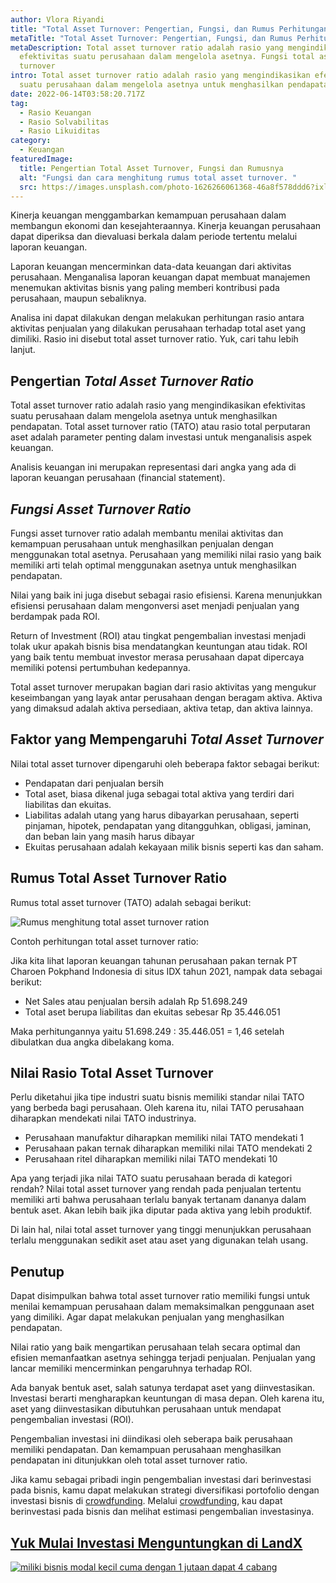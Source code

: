 ```yaml
---
author: Vlora Riyandi
title: "Total Asset Turnover: Pengertian, Fungsi, dan Rumus Perhitunganya"
metaTitle: "Total Asset Turnover: Pengertian, Fungsi, dan Rumus Perhitunganya"
metaDescription: Total asset turnover ratio adalah rasio yang mengindikasikan
  efektivitas suatu perusahaan dalam mengelola asetnya. Fungsi total asset
  turnover
intro: Total asset turnover ratio adalah rasio yang mengindikasikan efektivitas
  suatu perusahaan dalam mengelola asetnya untuk menghasilkan pendapatan.
date: 2022-06-14T03:58:20.717Z
tag:
  - Rasio Keuangan
  - Rasio Solvabilitas
  - Rasio Likuiditas
category:
  - Keuangan
featuredImage:
  title: Pengertian Total Asset Turnover, Fungsi dan Rumusnya
  alt: "Fungsi dan cara menghitung rumus total asset turnover. "
  src: https://images.unsplash.com/photo-1626266061368-46a8f578ddd6?ixlib=rb-1.2.1&ixid=MnwxMjA3fDB8MHxwaG90by1wYWdlfHx8fGVufDB8fHx8&auto=format&fit=crop&w=870&q=80
---
```

Kinerja keuangan menggambarkan kemampuan perusahaan dalam membangun ekonomi dan kesejahteraannya. Kinerja keuangan perusahaan dapat diperiksa dan dievaluasi berkala dalam periode tertentu melalui laporan keuangan.

Laporan keuangan mencerminkan data-data keuangan dari aktivitas perusahaan. Menganalisa laporan keuangan dapat membuat manajemen menemukan aktivitas bisnis yang paling memberi kontribusi pada perusahaan, maupun sebaliknya. 

Analisa ini dapat dilakukan dengan melakukan perhitungan rasio antara aktivitas penjualan yang dilakukan perusahaan terhadap total aset yang dimiliki. Rasio ini disebut total asset turnover ratio. Yuk, cari tahu lebih lanjut.

## Pengertian *Total Asset Turnover Ratio*

Total asset turnover ratio adalah rasio yang mengindikasikan efektivitas suatu perusahaan dalam mengelola asetnya untuk menghasilkan pendapatan. Total asset turnover ratio (TATO) atau rasio total perputaran aset adalah parameter penting dalam investasi untuk menganalisis aspek keuangan. 

Analisis keuangan ini merupakan representasi dari angka yang ada di laporan keuangan perusahaan (financial statement). 

## *Fungsi Asset Turnover Ratio*

Fungsi asset turnover ratio adalah membantu menilai aktivitas dan kemampuan perusahaan untuk menghasilkan penjualan dengan menggunakan total asetnya. Perusahaan yang memiliki nilai rasio yang baik memiliki arti telah optimal menggunakan asetnya untuk menghasilkan pendapatan.

Nilai yang baik ini juga disebut sebagai rasio efisiensi. Karena menunjukkan efisiensi perusahaan dalam mengonversi aset menjadi penjualan yang berdampak pada ROI. 

Return of Investment (ROI) atau tingkat pengembalian investasi menjadi tolak ukur apakah bisnis bisa mendatangkan keuntungan atau tidak. ROI yang baik tentu membuat investor merasa perusahaan dapat dipercaya memiliki potensi pertumbuhan kedepannya.

Total asset turnover merupakan bagian dari rasio aktivitas yang mengukur keseimbangan yang layak antar perusahaan dengan beragam aktiva. Aktiva yang dimaksud adalah aktiva persediaan, aktiva tetap, dan aktiva lainnya.

## Faktor yang Mempengaruhi *Total Asset Turnover*

Nilai total asset turnover dipengaruhi oleh beberapa faktor sebagai berikut:

* Pendapatan dari penjualan bersih
* Total aset, biasa dikenal juga sebagai total aktiva yang terdiri dari liabilitas dan ekuitas.
* Liabilitas adalah utang yang harus dibayarkan perusahaan, seperti pinjaman, hipotek, pendapatan yang ditangguhkan, obligasi, jaminan, dan beban lain yang masih harus dibayar
* Ekuitas perusahaan adalah kekayaan milik bisnis seperti kas dan saham.

## Rumus Total Asset Turnover Ratio

Rumus total asset turnover (TATO) adalah sebagai berikut:

![Rumus menghitung total asset turnover ration](https://lh5.googleusercontent.com/Pigm5oAzMZsaF6exyXg_dTzpdOrrs2fTJ_eWb4Y6ezi832tXcAkfUWps1JAwu_9TL8O0RZanLiX0jNfGy5I7-pQtOgNIuNlAlMiHy5YW6M1yKY_BZ5_l9styP0CpxR1Jx_QERXZAwetegEEO1Q "Rumus perhitungan rasio total asset turnover")

Contoh perhitungan total asset turnover ratio:

Jika kita lihat laporan keuangan tahunan perusahaan pakan ternak PT Charoen Pokphand Indonesia di situs IDX tahun 2021, nampak data sebagai berikut:

* Net Sales atau penjualan bersih adalah Rp 51.698.249
* Total aset berupa liabilitas dan ekuitas sebesar Rp 35.446.051

Maka perhitungannya yaitu 51.698.249 : 35.446.051 = 1,46 setelah dibulatkan dua angka dibelakang koma.

## Nilai Rasio Total Asset Turnover 

Perlu diketahui jika tipe industri suatu bisnis memiliki standar nilai TATO yang berbeda bagi perusahaan. Oleh karena itu, nilai TATO perusahaan diharapkan mendekati nilai TATO industrinya.

* Perusahaan manufaktur diharapkan memiliki nilai TATO mendekati 1
* Perusahaan pakan ternak diharapkan memiliki nilai TATO mendekati 2
* Perusahaan ritel diharapkan memiliki nilai TATO mendekati 10

Apa yang terjadi jika nilai TATO suatu perusahaan berada di kategori rendah? Nilai total asset turnover yang rendah pada penjualan tertentu memiliki arti bahwa perusahaan terlalu banyak tertanam dananya dalam bentuk aset. Akan lebih baik jika diputar pada aktiva yang lebih produktif.

Di lain hal, nilai total asset turnover yang tinggi menunjukkan perusahaan terlalu menggunakan sedikit aset atau aset yang digunakan telah usang. 

## Penutup

Dapat disimpulkan bahwa total asset turnover ratio memiliki fungsi untuk menilai kemampuan perusahaan dalam memaksimalkan penggunaan aset yang dimiliki. Agar dapat melakukan penjualan yang menghasilkan pendapatan.

Nilai ratio yang baik mengartikan perusahaan telah secara optimal dan efisien memanfaatkan asetnya sehingga terjadi penjualan. Penjualan yang lancar memiliki mencerminkan pengaruhnya terhadap ROI.

Ada banyak bentuk aset, salah satunya terdapat aset yang diinvestasikan. Investasi berarti mengharapkan keuntungan di masa depan. Oleh karena itu, aset yang diinvestasikan dibutuhkan perusahaan untuk mendapat pengembalian investasi (ROI).

Pengembalian investasi ini diindikasi oleh seberapa baik perusahaan memiliki pendapatan. Dan kemampuan perusahaan menghasilkan pendapatan ini ditunjukkan oleh total asset turnover ratio.

Jika kamu sebagai pribadi ingin pengembalian investasi dari berinvestasi pada bisnis, kamu dapat melakukan strategi diversifikasi portofolio dengan investasi bisnis di [crowdfunding](https://landx.id/project/?utm_source=Blog&utm_medium=organic+keyword&utm_campaign=blog&utm_id=Blog). Melalui [crowdfunding](https://landx.id/project/?utm_source=Blog&utm_medium=organic+keyword&utm_campaign=blog&utm_id=Blog), kau dapat berinvestasi pada bisnis dan melihat estimasi pengembalian investasinya.

## [Y﻿uk Mulai Investasi Menguntungkan di LandX](https://app.landx.id/?utm_source=Organic+Page&utm_medium=Content+Blog&utm_campaign=BlogLandX&utm_id=Blog)[](https://landx.id/project/?utm_source=Blog&utm_medium=organic+keyword&utm_campaign=blog&utm_id=Blog)

[](https://landx.id/project/?utm_source=Blog&utm_medium=organic+keyword&utm_campaign=blog&utm_id=Blog)

[![miliki bisnis modal kecil cuma dengan 1 jutaan dapat 4 cabang ](https://accountgram-production.sfo2.cdn.digitaloceanspaces.com/landx_ghost/2021/11/jadi-owner-bisnis-hanya-1-jutaan-dengan-cuan-yang-sangat-menjanjikan.png)](https://app.landx.id/?utm_source=Organic+Page&utm_medium=Content+Blog&utm_campaign=BlogLandX&utm_id=Blog)

<!--EndFragment-->

<!--EndFragment-->